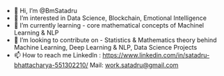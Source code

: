 - 👋 Hi, I’m @BmSatadru
- 👀 I’m interested in Data Science, Blockchain, Emotional Intelligence
- 🌱 I’m currently learning - core mathematical concepts of Machinel Learning & NLP
- 💞️ I’m looking to contribute on - Statistics & Mathematics theory behind Machine Learning, Deep Learning & NLP, Data Science Projects
- 📫 How to reach me 
     LinkedIn : https://www.linkedin.com/in/satadru-bhattacharya-551302210/
     Mail: work.satadru@gmail.com
<!---
BmSatadru/BmSatadru is a ✨ special ✨ repository because its `README.md` (this file) appears on your GitHub profile.
You can click the Preview link to take a look at your changes.
--->
